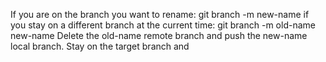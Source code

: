 If you are on the branch you want to rename:
git branch -m new-name
if you stay on a different branch at the current time:
git branch -m old-name new-name
Delete the old-name remote branch and push the new-name local branch.
Stay on the target branch and
